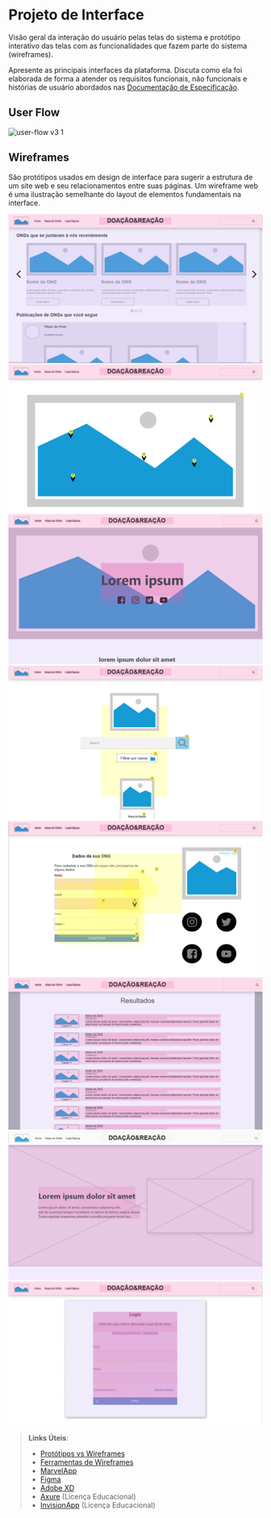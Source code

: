 
# Projeto de Interface

Visão geral da interação do usuário pelas telas do sistema e protótipo interativo das telas com as funcionalidades que fazem parte do sistema (wireframes).

 Apresente as principais interfaces da plataforma. Discuta como ela foi elaborada de forma a atender os requisitos funcionais, não funcionais e histórias de usuário abordados nas <a href="2-Especificação do Projeto.md"> Documentação de Especificação</a>.

## User Flow

![user-flow v3 1](https://github.com/ICEI-PUC-Minas-PMV-SI/pmv-si-2023-2-pe1-t1-doacao-reacao-pmv/assets/141285633/a8a71b83-2573-401f-a3d2-3e3e5802a29d)

## Wireframes

São protótipos usados em design de interface para sugerir a estrutura de um site web e seu relacionamentos entre suas páginas. Um wireframe web é uma ilustração semelhante do layout de elementos fundamentais na interface.

![Wireframe Home Page](img/Wireframe-1.png)
![Wireframe Maps](img/Wireframe-2.png)
![Wireframe Ong Page](img/Wireframe-3.png)
![Wireframe Search Page](img/Wireframe-4.png)
![Wireframe Ong Sign Up Page](img/Wireframe-5.png)
![Wireframe Search Result Page](img/Wireframe-6.png)
![Wireframe Landing Page](img/Wireframe-8.png)
![Wireframe User Sign Up Page](img/Wireframe-9.png)







 
> **Links Úteis**:
> - [Protótipos vs Wireframes](https://www.nngroup.com/videos/prototypes-vs-wireframes-ux-projects/)
> - [Ferramentas de Wireframes](https://rockcontent.com/blog/wireframes/)
> - [MarvelApp](https://marvelapp.com/developers/documentation/tutorials/)
> - [Figma](https://www.figma.com/)
> - [Adobe XD](https://www.adobe.com/br/products/xd.html#scroll)
> - [Axure](https://www.axure.com/edu) (Licença Educacional)
> - [InvisionApp](https://www.invisionapp.com/) (Licença Educacional)
